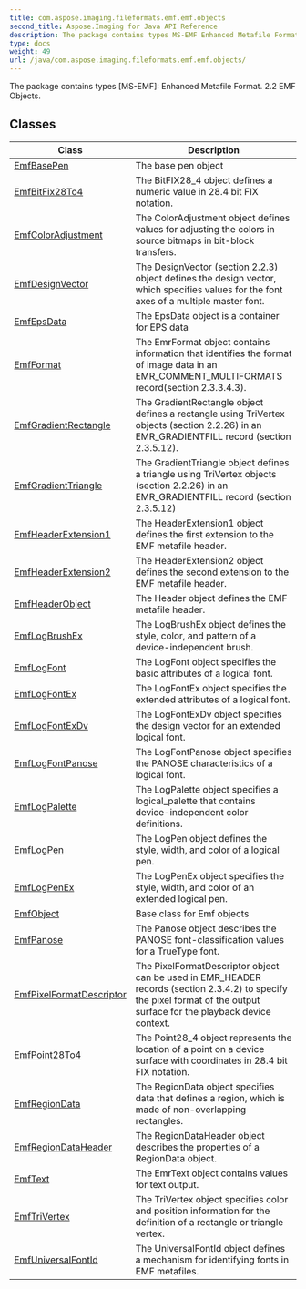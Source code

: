 ```yaml
---
title: com.aspose.imaging.fileformats.emf.emf.objects
second_title: Aspose.Imaging for Java API Reference
description: The package contains types MS-EMF Enhanced Metafile Format.
type: docs
weight: 49
url: /java/com.aspose.imaging.fileformats.emf.emf.objects/
---
```


The package contains types [MS-EMF]: Enhanced Metafile Format. 2.2 EMF Objects.


## Classes

| Class | Description |
| --- | --- |
| [EmfBasePen](../com.aspose.imaging.fileformats.emf.emf.objects/emfbasepen) | The base pen object |
| [EmfBitFix28To4](../com.aspose.imaging.fileformats.emf.emf.objects/emfbitfix28to4) | The BitFIX28\_4 object defines a numeric value in 28.4 bit FIX notation. |
| [EmfColorAdjustment](../com.aspose.imaging.fileformats.emf.emf.objects/emfcoloradjustment) | The ColorAdjustment object defines values for adjusting the colors in source bitmaps in bit-block transfers. |
| [EmfDesignVector](../com.aspose.imaging.fileformats.emf.emf.objects/emfdesignvector) | The DesignVector (section 2.2.3) object defines the design vector, which specifies values for the font axes of a multiple master font. |
| [EmfEpsData](../com.aspose.imaging.fileformats.emf.emf.objects/emfepsdata) | The EpsData object is a container for EPS data |
| [EmfFormat](../com.aspose.imaging.fileformats.emf.emf.objects/emfformat) | The EmrFormat object contains information that identifies the format of image data in an EMR\_COMMENT\_MULTIFORMATS record(section 2.3.3.4.3). |
| [EmfGradientRectangle](../com.aspose.imaging.fileformats.emf.emf.objects/emfgradientrectangle) | The GradientRectangle object defines a rectangle using TriVertex objects (section 2.2.26) in an EMR\_GRADIENTFILL record (section 2.3.5.12). |
| [EmfGradientTriangle](../com.aspose.imaging.fileformats.emf.emf.objects/emfgradienttriangle) | The GradientTriangle object defines a triangle using TriVertex objects (section 2.2.26) in an EMR\_GRADIENTFILL record (section 2.3.5.12) |
| [EmfHeaderExtension1](../com.aspose.imaging.fileformats.emf.emf.objects/emfheaderextension1) | The HeaderExtension1 object defines the first extension to the EMF metafile header. |
| [EmfHeaderExtension2](../com.aspose.imaging.fileformats.emf.emf.objects/emfheaderextension2) | The HeaderExtension2 object defines the second extension to the EMF metafile header. |
| [EmfHeaderObject](../com.aspose.imaging.fileformats.emf.emf.objects/emfheaderobject) | The Header object defines the EMF metafile header. |
| [EmfLogBrushEx](../com.aspose.imaging.fileformats.emf.emf.objects/emflogbrushex) | The LogBrushEx object defines the style, color, and pattern of a device-independent brush. |
| [EmfLogFont](../com.aspose.imaging.fileformats.emf.emf.objects/emflogfont) | The LogFont object specifies the basic attributes of a logical font. |
| [EmfLogFontEx](../com.aspose.imaging.fileformats.emf.emf.objects/emflogfontex) | The LogFontEx object specifies the extended attributes of a logical font. |
| [EmfLogFontExDv](../com.aspose.imaging.fileformats.emf.emf.objects/emflogfontexdv) | The LogFontExDv object specifies the design vector for an extended logical font. |
| [EmfLogFontPanose](../com.aspose.imaging.fileformats.emf.emf.objects/emflogfontpanose) | The LogFontPanose object specifies the PANOSE characteristics of a logical font. |
| [EmfLogPalette](../com.aspose.imaging.fileformats.emf.emf.objects/emflogpalette) | The LogPalette object specifies a logical\_palette that contains device-independent color definitions. |
| [EmfLogPen](../com.aspose.imaging.fileformats.emf.emf.objects/emflogpen) | The LogPen object defines the style, width, and color of a logical pen. |
| [EmfLogPenEx](../com.aspose.imaging.fileformats.emf.emf.objects/emflogpenex) | The LogPenEx object specifies the style, width, and color of an extended logical pen. |
| [EmfObject](../com.aspose.imaging.fileformats.emf.emf.objects/emfobject) | Base class for Emf objects |
| [EmfPanose](../com.aspose.imaging.fileformats.emf.emf.objects/emfpanose) | The Panose object describes the PANOSE font-classification values for a TrueType font. |
| [EmfPixelFormatDescriptor](../com.aspose.imaging.fileformats.emf.emf.objects/emfpixelformatdescriptor) | The PixelFormatDescriptor object can be used in EMR\_HEADER records (section 2.3.4.2) to specify the pixel format of the output surface for the playback device context. |
| [EmfPoint28To4](../com.aspose.imaging.fileformats.emf.emf.objects/emfpoint28to4) | The Point28\_4 object represents the location of a point on a device surface with coordinates in 28.4 bit FIX notation. |
| [EmfRegionData](../com.aspose.imaging.fileformats.emf.emf.objects/emfregiondata) | The RegionData object specifies data that defines a region, which is made of non-overlapping rectangles. |
| [EmfRegionDataHeader](../com.aspose.imaging.fileformats.emf.emf.objects/emfregiondataheader) | The RegionDataHeader object describes the properties of a RegionData object. |
| [EmfText](../com.aspose.imaging.fileformats.emf.emf.objects/emftext) | The EmrText object contains values for text output. |
| [EmfTriVertex](../com.aspose.imaging.fileformats.emf.emf.objects/emftrivertex) | The TriVertex object specifies color and position information for the definition of a rectangle or triangle vertex. |
| [EmfUniversalFontId](../com.aspose.imaging.fileformats.emf.emf.objects/emfuniversalfontid) | The UniversalFontId object defines a mechanism for identifying fonts in EMF metafiles. |
